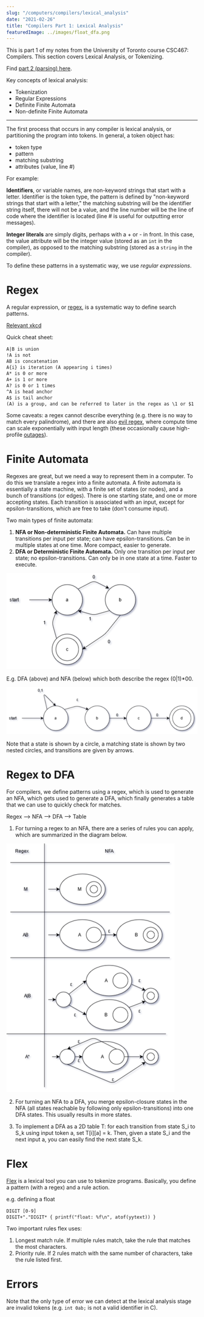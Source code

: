 ```yaml
---
slug: "/computers/compilers/lexical_analysis"
date: "2021-02-26"
title: "Compilers Part 1: Lexical Analysis"
featuredImage: ../images/float_dfa.png
---
```


This is part 1 of my notes from the University of Toronto course CSC467: Compilers. This section covers Lexical Analysis, or Tokenizing.

Find [part 2 (parsing) here](/computers/compilers/parsing).

Key concepts of lexical analysis:
- Tokenization
- Regular Expressions
- Definite Finite Automata
- Non-definite Finite Automata

---

The first process that occurs in any compiler is lexical analysis, or partitioning the program into tokens. In general, a token object has:
- token type
- pattern
- matching substring
- attributes (value, line #)

For example:

**Identifiers**, or variable names, are non-keyword strings that start with a letter. Identifier is the token type, the pattern is defined by "non-keyword strings that start with a letter," the matching substring will be the identifier string itself, there will not be a value, and the line number will be the line of code where the identifier is located (line # is useful for outputting error messages).

**Integer literals** are simply digits, perhaps with a + or - in front. In this case, the value attribute will be the integer value (stored as an `int` in the compiler), as opposed to the matching substring (stored as a `string` in the compiler).

To define these patterns in a systematic way, we use _regular expressions_.

# Regex

A regular expression, or [regex](https://en.wikipedia.org/wiki/Regular_expression), is a systematic way to define search patterns.

[Relevant xkcd](https://xkcd.com/208/)

Quick cheat sheet:

```
A|B is union
!A is not
AB is concatenation
A{i} is iteration (A appearing i times)
A* is 0 or more
A+ is 1 or more
A? is 0 or 1 times
^A is head anchor
A$ is tail anchor
(A) is a group, and can be referred to later in the regex as \1 or $1
```

Some caveats: a regex cannot describe everything (e.g. there is no way to match every palindrome), and there are also [evil regex](https://stackoverflow.com/questions/12841970/how-can-i-recognize-an-evil-regex), where compute time can scale exponentially with input length (these occasionally cause high-profile [outages](https://stackstatus.net/post/147710624694/outage-postmortem-july-20-2016)).

# Finite Automata

Regexes are great, but we need a way to represent them in a computer. To do this we translate a regex into a finite automata. A finite automata is essentially a state machine, with a finite set of states (or nodes), and a bunch of transitions (or edges). There is one starting state, and one or more accepting states. Each transition is associated with an input, except for epsilon-transitions, which are free to take (don't consume input).

Two main types of finite automata:
1. **NFA or Non-deterministic Finite Automata.** Can have multiple transitions per input per state; can have epsilon-transitions. Can be in multiple states at one time. More compact, easier to generate. 
2. **DFA or Deterministic Finite Automata.** Only one transition per input per state; no epsilon-transitions. Can only be in one state at a time. Faster to execute.

![Simple DFA Example](../images/simple_dfa.png)

E.g. DFA (above) and NFA (below) which both describe the regex (0|1)*00.

![Simple NFA Example](../images/simple_nfa.png)

Note that a state is shown by a circle, a matching state is shown by two nested circles, and transitions are given by arrows.

# Regex to DFA

For compilers, we define patterns using a regex, which is used to generate an NFA, which gets used to generate a DFA, which finally generates a table that we can use to quickly check for matches.

Regex --> NFA --> DFA --> Table

1. For turning a regex to an NFA, there are a series of rules you can apply, which are summarized in the diagram below.

![Regex to NFA Rules](../images/regex_to_nfa.png)

2. For turning an NFA to a DFA, you merge epsilon-closure states in the NFA (all states reachable by following only epsilon-transitions) into one DFA states. This usually results in more states.

3. To implement a DFA as a 2D table T: for each transition from state S_i to S_k using input token a, set T[i][a] = k. Then, given a state S_i and the next input a, you can easily find the next state S_k.

# Flex

[Flex](https://en.wikipedia.org/wiki/Flex_(lexical_analyser_generator)) is a lexical tool you can use to tokenize programs. Basically, you define a pattern (with a regex) and a rule action.

e.g. defining a float
```
DIGIT [0-9]
DIGIT+"."DIGIT* { printf("float: %f\n", atof(yytext)) }
```

Two important rules flex uses:
1. Longest match rule. If multiple rules match, take the rule that matches the most characters.
2. Priority rule. If 2 rules match with the same number of characters, take the rule listed first.

# Errors

Note that the only type of error we can detect at the lexical analysis stage are invalid tokens (e.g. `int 0ab;` is not a valid identifier in C). 